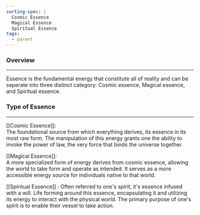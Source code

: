 ```yaml
---
sorting-spec: |
  Cosmic Essence
  Magical Essence
  Spiritual Essence
tags:
  - parent
---
```

### Overview  
---  
Essence is the fundamental energy that constitute all of reality and can be seperate into three distinct category: Cosmic essence, Magical essence, and Spiritual essence.  

### Type of Essence  
---  
[[Cosmic Essence]]:  
The foundational source from which everything derives, its essence in its most raw form. The manipulation of this energy grants one the ability to invoke the power of law, the very force that binds the universe together.  
  
[[Magical Essence]]:  
A more specialized form of energy derives from cosmic essence, allowing the world to take form and operate as intended. It serves as a more accessible energy source for individuals native to that world.  
  
[[Spiritual Essence]] : 
Often referred to one's spirit, it's essence infused with a will. Life forming around this essence, encapsulating it and utilizing its energy to interact with the physical world. The primary purpose of one's spirit is to enable their vessel to take action.